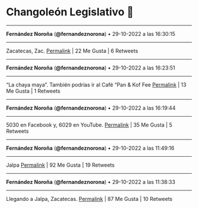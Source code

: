 # Changoleón Legislativo 🙈
*****
**Fernández Noroña** (**@fernandeznorona**) • 29-10-2022 a las 16:30:15
*****
Zacatecas, Zac.
[Permalink](https://twitter.com/fernandeznorona/status/1586515790697680896) | 22 Me Gusta | 6 Retweets
*****
**Fernández Noroña** (**@fernandeznorona**) • 29-10-2022 a las 16:23:51
*****
“La chaya maya”. También podrías ir al Café “Pan &amp; Kof Fee
[Permalink](https://twitter.com/fernandeznorona/status/1586514183272960001) | 13 Me Gusta | 1 Retweets
*****
**Fernández Noroña** (**@fernandeznorona**) • 29-10-2022 a las 16:19:44
*****
5030 en Facebook y, 6029 en YouTube.
[Permalink](https://twitter.com/fernandeznorona/status/1586513143852929024) | 35 Me Gusta | 5 Retweets
*****
**Fernández Noroña** (**@fernandeznorona**) • 29-10-2022 a las 11:49:16
*****
Jalpa
[Permalink](https://twitter.com/fernandeznorona/status/1586445079107047425) | 92 Me Gusta | 19 Retweets
*****
**Fernández Noroña** (**@fernandeznorona**) • 29-10-2022 a las 11:38:33
*****
Llegando a Jalpa, Zacatecas.
[Permalink](https://twitter.com/fernandeznorona/status/1586442384451067905) | 87 Me Gusta | 10 Retweets